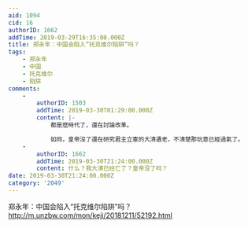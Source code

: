 ```yaml
---
aid: 1094
cid: 16
authorID: 1662
addTime: 2019-03-29T16:35:00.000Z
title: 郑永年：中国会陷入“托克维尔陷阱”吗？
tags:
    - 郑永年
    - 中国
    - 托克维尔
    - 陷阱
comments:
    -
        authorID: 1503
        addTime: 2019-03-30T01:29:00.000Z
        content: |-
            都是麼時代了，還在討論改革。

            如同，皇帝沒了還在研究君主立憲的大清遺老，不清楚那玩意已經過氣了。
    -
        authorID: 1662
        addTime: 2019-03-30T21:24:00.000Z
        content: 什么？我大清已经亡了？皇帝没了吗？
date: 2019-03-30T21:24:00.000Z
category: '2049'
---
```


郑永年：中国会陷入“托克维尔陷阱”吗？ http://m.unzbw.com/mon/keji/20181211/52192.html
